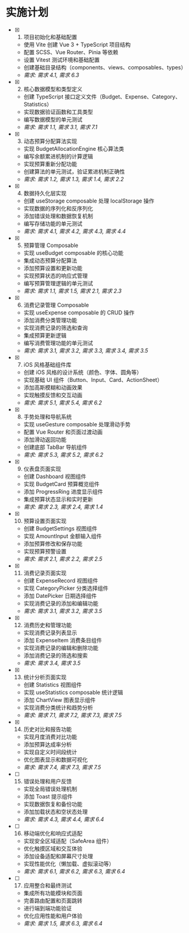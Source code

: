 # 实施计划

- [x] 1. 项目初始化和基础配置




  - 使用 Vite 创建 Vue 3 + TypeScript 项目结构
  - 配置 SCSS、Vue Router、Pinia 等依赖
  - 设置 Vitest 测试环境和基础配置
  - 创建基础目录结构（components、views、composables、types）
  - _需求: 需求 4.1, 需求 6.3_

- [x] 2. 核心数据模型和类型定义





  - 创建 TypeScript 接口定义文件（Budget、Expense、Category、Statistics）
  - 实现数据验证函数和工具类型
  - 编写数据模型的单元测试
  - _需求: 需求 1.1, 需求 3.1, 需求 7.1_

- [x] 3. 动态预算分配算法实现








  - 实现 BudgetAllocationEngine 核心算法类
  - 编写余额累进机制的计算逻辑
  - 实现预算重新分配功能
  - 创建算法的单元测试，验证累进机制正确性
  - _需求: 需求 1.2, 需求 1.3, 需求 1.4, 需求 2.2_

- [x] 4. 数据持久化层实现





  - 创建 useStorage composable 处理 localStorage 操作
  - 实现数据的序列化和反序列化
  - 添加错误处理和数据恢复机制
  - 编写存储功能的单元测试
  - _需求: 需求 4.1, 需求 4.2, 需求 4.3, 需求 4.4_

- [x] 5. 预算管理 Composable




  - 实现 useBudget composable 的核心功能
  - 集成动态预算分配算法
  - 添加预算设置和更新功能
  - 实现预算状态的响应式管理
  - 编写预算管理逻辑的单元测试
  - _需求: 需求 1.1, 需求 1.5, 需求 2.1, 需求 2.3_

- [x] 6. 消费记录管理 Composable




  - 实现 useExpense composable 的 CRUD 操作
  - 添加消费分类管理功能
  - 实现消费记录的筛选和查询
  - 集成预算更新逻辑
  - 编写消费管理功能的单元测试
  - _需求: 需求 3.1, 需求 3.2, 需求 3.3, 需求 3.4, 需求 3.5_

- [x] 7. iOS 风格基础组件库





  - 创建 iOS 风格的设计系统（颜色、字体、圆角等）
  - 实现基础 UI 组件（Button、Input、Card、ActionSheet）
  - 添加高斯模糊和动画效果
  - 实现触摸反馈和交互动画
  - _需求: 需求 5.1, 需求 5.4, 需求 6.2_

- [x] 8. 手势处理和导航系统





  - 实现 useGesture composable 处理滑动手势
  - 配置 Vue Router 和页面过渡动画
  - 添加滑动返回功能
  - 创建底部 TabBar 导航组件
  - _需求: 需求 5.3, 需求 5.2, 需求 6.2_

- [x] 9. 仪表盘页面实现





  - 创建 Dashboard 视图组件
  - 实现 BudgetCard 预算概览组件
  - 添加 ProgressRing 进度显示组件
  - 集成预算状态显示和实时更新
  - _需求: 需求 2.3, 需求 2.4, 需求 1.4_

- [x] 10. 预算设置页面实现





  - 创建 BudgetSettings 视图组件
  - 实现 AmountInput 金额输入组件
  - 添加预算修改和保存功能
  - 实现预算预警设置
  - _需求: 需求 2.1, 需求 2.2, 需求 2.5_

- [x] 11. 消费记录页面实现





  - 创建 ExpenseRecord 视图组件
  - 实现 CategoryPicker 分类选择组件
  - 添加 DatePicker 日期选择组件
  - 实现消费记录的添加和编辑功能
  - _需求: 需求 3.1, 需求 3.2, 需求 3.5_

- [x] 12. 消费历史和管理功能

  - 实现消费记录列表显示
  - 添加 ExpenseItem 消费条目组件
  - 实现消费记录的编辑和删除功能
  - 添加消费记录的筛选和搜索
  - _需求: 需求 3.4, 需求 3.5_

- [x] 13. 统计分析页面实现









  - 创建 Statistics 视图组件
  - 实现 useStatistics composable 统计逻辑
  - 添加 ChartView 图表显示组件
  - 实现消费分类统计和趋势分析
  - _需求: 需求 7.1, 需求 7.2, 需求 7.3, 需求 7.5_

- [x] 14. 历史对比和报告功能





  - 实现月度消费对比功能
  - 添加预算达成率分析
  - 实现自定义时间段统计
  - 优化图表显示和数据可视化
  - _需求: 需求 7.4, 需求 7.3, 需求 7.5_

- [ ] 15. 错误处理和用户反馈
  - 实现全局错误处理机制
  - 添加 Toast 提示组件
  - 实现数据恢复和备份功能
  - 添加加载状态和空状态处理
  - _需求: 需求 4.3, 需求 4.4, 需求 6.4_

- [ ] 16. 移动端优化和响应式适配
  - 实现安全区域适配（SafeArea 组件）
  - 优化触摸区域和交互体验
  - 添加设备适配和屏幕尺寸处理
  - 实现性能优化（懒加载、虚拟滚动等）
  - _需求: 需求 6.1, 需求 6.2, 需求 6.3, 需求 6.4_

- [ ] 17. 应用整合和最终测试
  - 集成所有功能模块和页面
  - 完善路由配置和页面跳转
  - 进行端到端功能验证
  - 优化应用性能和用户体验
  - _需求: 需求 1.5, 需求 6.3, 需求 6.4_    